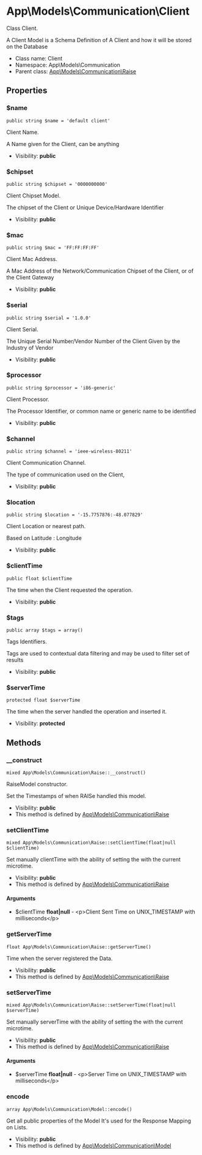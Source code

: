 App\Models\Communication\Client
===============

Class Client.

A Client Model is a Schema Definition of
A Client and how it will be stored on the Database


* Class name: Client
* Namespace: App\Models\Communication
* Parent class: [App\Models\Communication\Raise](App-Models-Communication-Raise.md)





Properties
----------


### $name

    public string $name = 'default client'

Client Name.

A Name given for the Client, can be anything

* Visibility: **public**


### $chipset

    public string $chipset = '0000000000'

Client Chipset Model.

The chipset of the Client or
Unique Device/Hardware Identifier

* Visibility: **public**


### $mac

    public string $mac = 'FF:FF:FF:FF'

Client Mac Address.

A Mac Address of the Network/Communication Chipset
of the Client, or of the Client Gateway

* Visibility: **public**


### $serial

    public string $serial = '1.0.0'

Client Serial.

The Unique Serial Number/Vendor Number of the Client
Given by the Industry of Vendor

* Visibility: **public**


### $processor

    public string $processor = 'i86-generic'

Client Processor.

The Processor Identifier, or common name
or generic name to be identified

* Visibility: **public**


### $channel

    public string $channel = 'ieee-wireless-80211'

Client Communication Channel.

The type of communication used on the Client,

* Visibility: **public**


### $location

    public string $location = '-15.7757876:-48.077829'

Client Location or nearest path.

Based on Latitude : Longitude

* Visibility: **public**


### $clientTime

    public float $clientTime

The time when the Client requested the operation.



* Visibility: **public**


### $tags

    public array $tags = array()

Tags Identifiers.

Tags are used to contextual data filtering
and may be used to filter set of results

* Visibility: **public**


### $serverTime

    protected float $serverTime

The time when the server handled the operation and inserted it.



* Visibility: **protected**


Methods
-------


### __construct

    mixed App\Models\Communication\Raise::__construct()

RaiseModel constructor.

Set the Timestamps of when RAISe handled
this model.

* Visibility: **public**
* This method is defined by [App\Models\Communication\Raise](App-Models-Communication-Raise.md)




### setClientTime

    mixed App\Models\Communication\Raise::setClientTime(float|null $clientTime)

Set manually clientTime
with the ability of setting the with the current microtime.



* Visibility: **public**
* This method is defined by [App\Models\Communication\Raise](App-Models-Communication-Raise.md)


#### Arguments
* $clientTime **float|null** - &lt;p&gt;Client Sent Time on UNIX_TIMESTAMP with milliseconds&lt;/p&gt;



### getServerTime

    float App\Models\Communication\Raise::getServerTime()

Time when the server registered the Data.



* Visibility: **public**
* This method is defined by [App\Models\Communication\Raise](App-Models-Communication-Raise.md)




### setServerTime

    mixed App\Models\Communication\Raise::setServerTime(float|null $serverTime)

Set manually serverTime
with the ability of setting the with the current microtime.



* Visibility: **public**
* This method is defined by [App\Models\Communication\Raise](App-Models-Communication-Raise.md)


#### Arguments
* $serverTime **float|null** - &lt;p&gt;Server Time on UNIX_TIMESTAMP with milliseconds&lt;/p&gt;



### encode

    array App\Models\Communication\Model::encode()

Get all public properties of the Model
It's used for the Response Mapping on Lists.



* Visibility: **public**
* This method is defined by [App\Models\Communication\Model](App-Models-Communication-Model.md)



